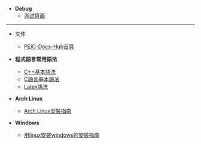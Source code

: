 
- **Debug**
    - [測試頁面](dex.md)

---
- 文件
    - [PEIC-Docs-Hub首頁](Docs.Home.0x80.md)

- **程式語言常用語法**
    - [C++基本語法](cpp.md)
    - [C語言基本語法](c.md)
    - [Latex語法](LaTex.md)

- **Arch Linux**
    - [Arch Linux安裝指南](ArchLinux.InstallationGuide.zh.md)
- **Windows**
    - [用linux安裝windows的安裝指南](Windows.InstallationGuide.zh.md)